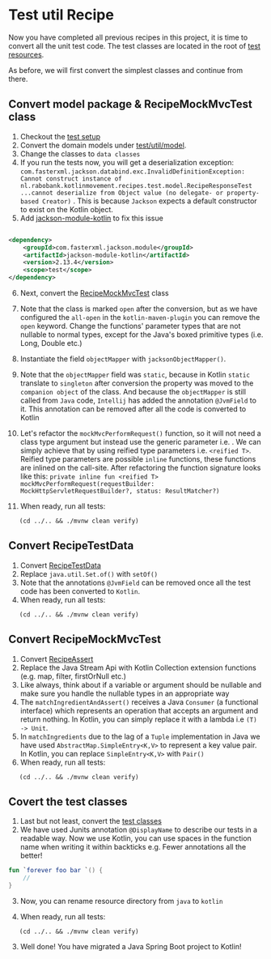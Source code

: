 # Test util Recipe

Now you have completed all previous recipes in this project, it is time to convert all the unit test code.
The test classes are located in the root of [test resources](../../recipe-java/src/test/java/nl/rabobank/kotlinmovement/recipes).

As before, we will first convert the simplest classes and continue from there.

## Convert model package & RecipeMockMvcTest class

1) Checkout the [test setup](TestSetup.MD)
2) Convert the domain models
   under [test/util/model](../../recipe-java/src/test/java/nl/rabobank/kotlinmovement/recipes/test/util/model).
3) Change the classes to `data classes`
4) If you run the tests now, you will get a deserialization
   exception: `com.fasterxml.jackson.databind.exc.InvalidDefinitionException: Cannot construct instance of nl.rabobank.kotlinmovement.recipes.test.model.RecipeResponseTest ...cannot deserialize from Object value (no delegate- or property-based Creator)`
   . This is because `Jackson` expects a default constructor to exist on the Kotlin object.
5) Add [jackson-module-kotlin](https://github.com/FasterXML/jackson-module-kotlin) to fix this issue

````xml

<dependency>
    <groupId>com.fasterxml.jackson.module</groupId>
    <artifactId>jackson-module-kotlin</artifactId>
    <version>2.13.4</version>
    <scope>test</scope>
</dependency>
````

6) Next, convert
   the [RecipeMockMvcTest](../../recipe-java/src/test/java/nl/rabobank/kotlinmovement/recipes/test/util/RecipeMockMvcTest.java)
   class
7) Note that the class is marked `open` after the conversion, but as we have configured the `all-open` in
   the `kotlin-maven-plugin` you can remove the `open` keyword. Change the functions' parameter types that are not
   nullable to normal types, except for the Java's boxed primitive
   types (i.e. Long, Double etc.)
8) Instantiate the field `objectMapper` with `jacksonObjectMapper()`.
9) Note that the `objectMapper` field was `static`, because in Kotlin `static` translate to `singleton` after conversion
   the
   property was moved to the `companion object` of the class. And because the `objectMapper` is still called from `Java`
   code, `Intellij` has added the annotation `@JvmField` to it. This annotation can be removed after all the
   code is converted to Kotlin
10) Let's refactor the `mockMvcPerformRequest()` function, so it will not need a class type argument but instead use the
    generic parameter i.e. <T>. We can
    simply achieve that by using reified type parameters i.e. `<reified T>`. Reified type parameters are possible
    `inline` functions, these functions are inlined on the call-site. After refactoring the function signature looks
    like
    this: `private inline fun <reified T> mockMvcPerformRequest(requestBuilder: MockHttpServletRequestBuilder?, status: ResultMatcher?)`

11) When ready, run all tests:

```shell
   (cd ../.. && ./mvnw clean verify)
   ```

## Convert RecipeTestData

1) Convert [RecipeTestData](../../recipe-java/src/test/java/nl/rabobank/kotlinmovement/recipes/test/util/RecipeTestData.java)
2) Replace `java.util.Set.of()` with `setOf()`
3) Note that the annotations `@JvmField` can be removed once all the test code has been converted to `Kotlin`.
4) When ready, run all tests:

```shell
   (cd ../.. && ./mvnw clean verify)
   ```

## Convert RecipeMockMvcTest

1) Convert [RecipeAssert](../../recipe-java/src/test/java/nl/rabobank/kotlinmovement/recipes/test/util/RecipeAssert.java)
2) Replace the Java Stream Api with Kotlin Collection extension functions (e.g. map, filter, firstOrNull etc.)
3) Like always, think about if a variable or argument should be nullable and make sure you handle the nullable types in
   an
   appropriate way
4) The `matchIngredientAndAssert()` receives a Java `Consumer` (a functional interface) which represents an operation
   that accepts an argument
   and return nothing. In Kotlin, you can simply replace it with a lambda i.e `(T) -> Unit`.
5) In `matchIngredients` due to the lag of a `Tuple` implementation in Java we have used `AbstractMap.SimpleEntry<K,V>`
   to represent a key value pair. In Kotlin, you can replace `SimpleEntry<K,V>` with `Pair()`
6) When ready, run all tests:

```shell
   (cd ../.. && ./mvnw clean verify)
   ```

## Covert the test classes

1) Last but not least, convert the
   [test classes](../../recipe-java/src/test/java/nl/rabobank/kotlinmovement/recipes/CreateUpdateRecipesControllerTest.java)
2) We have used Junits annotation `@DisplayName` to describe our tests in a readable way. Now we use Kotlin, you can use
   spaces in the function name when writing it within backticks e.g. Fewer annotations all the better!

```Kotlin
fun `forever foo bar `() {
    //
}
```
3) Now, you can rename resource directory from `java` to `kotlin`

4) When ready, run all tests:

```shell
   (cd ../.. && ./mvnw clean verify)
   ```

3) Well done! You have migrated a Java Spring Boot project to Kotlin!
